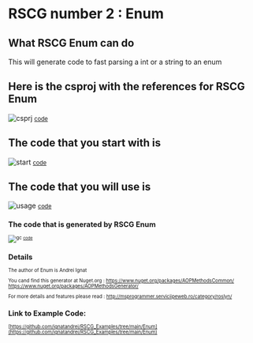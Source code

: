 
# RSCG number 2 : Enum


## What RSCG Enum can do

This will generate code to fast parsing a int or a string to an enum

## Here is the csproj with the references for RSCG Enum

![csprj](http://ignatandrei.github.io/RSCG_Examples/images/Enum/The.csproj.png)
<small>
[code](http://ignatandrei.github.io/RSCG_Examples/images/Enum/The.csproj)
</small>


## The code that you start with is 


![start](http://ignatandrei.github.io/RSCG_Examples/images/Enum/ExistingCode.cs.png)
<small>
[code](http://ignatandrei.github.io/RSCG_Examples/images/Enum/ExistingCode.cs)
</small>

## The code that you will use is

![usage](http://ignatandrei.github.io/RSCG_Examples/images/Enum/Usage.cs.png)
<small>
[code](http://ignatandrei.github.io/RSCG_Examples/images/Enum/Usage.cs)
<small>


## The code that is generated by RSCG Enum

![gc](http://ignatandrei.github.io/RSCG_Examples/images/Enum/GeneratedCode.cs.png)
<small>
[code](http://ignatandrei.github.io/RSCG_Examples/images/Enum/GeneratedCode.cs)
</small>


## Details

The author of Enum is Andrei Ignat

You cand find this generator at Nuget.org :    https://www.nuget.org/packages/AOPMethodsCommon/
    https://www.nuget.org/packages/AOPMethodsGenerator/

For more details and features please read : http://msprogrammer.serviciipeweb.ro/category/roslyn/ 


## Link to Example Code: 
[https://github.com/ignatandrei/RSCG_Examples/tree/main/Enum](https://github.com/ignatandrei/RSCG_Examples/tree/main/Enum)



